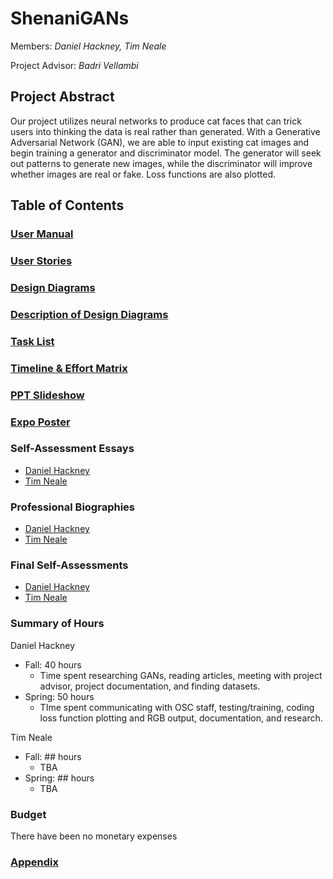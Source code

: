 # ShenaniGANs

Members: _Daniel Hackney, Tim Neale_

Project Advisor: _Badri Vellambi_

## Project Abstract

Our project utilizes neural networks to produce cat faces that can trick users into thinking the data is real rather than generated. With a Generative Adversarial Network (GAN), we are able to input existing cat images and begin training a generator and discriminator model. The generator will seek out patterns to generate new images, while the discriminator will improve whether images are real or fake. Loss functions are also plotted.

## Table of Contents

### [User Manual](./user_manual.md)

### [User Stories](./User_Stories.md)

### [Design Diagrams](Design_Diagrams/DesignDiagrams.png)

### [Description of Design Diagrams](Design_Diagrams/DiagramDescriptions.md)

### [Task List](./tasklist.md)

### [Timeline & Effort Matrix](./Milestones.pdf)

### [PPT Slideshow](./ShenaniGANs_Powerpoint.pdf)

### [Expo Poster](./Poster.pdf)

### Self-Assessment Essays

- [Daniel Hackney](essays/dhackney-Individual-Capstone-Assessment.md)
- [Tim Neale](essays/neale_Individual_Capstone_Essay.pdf)

### Professional Biographies

- [Daniel Hackney](./dhackney-Professional-Biography.md)
- [Tim Neale](./biography_Neale.md)

### Final Self-Assessments

- [Daniel Hackney](essays/Final_Self_Assessment_Hackney.pdf)
- [Tim Neale](essays/Final_Self_Assessment_Neale.pdf)

### Summary of Hours

Daniel Hackney
 - Fall: 40 hours
      - Time spent researching GANs, reading articles, meeting with project advisor, project documentation, and finding datasets.
 - Spring: 50 hours
      - TIme spent communicating with OSC staff, testing/training, coding loss function plotting and RGB output, documentation, and research.

Tim Neale
- Fall: ## hours
     - TBA
- Spring: ## hours
     - TBA

### Budget

There have been no monetary expenses

### [Appendix](./appendix.md)
